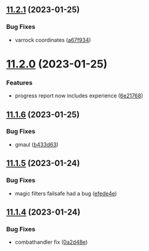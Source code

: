## [11.2.1](https://github.com/Torwent/WaspLib/compare/v11.2.0...v11.2.1) (2023-01-25)


### Bug Fixes

* varrock coordinates ([a67f934](https://github.com/Torwent/WaspLib/commit/a67f9347d69980004c1740e778c71bb67a3806f8))



# [11.2.0](https://github.com/Torwent/WaspLib/compare/v11.1.6...v11.2.0) (2023-01-25)


### Features

* progress report now includes experience ([6e21768](https://github.com/Torwent/WaspLib/commit/6e21768590214c07fa9ff1a6f155a23db8929ae2))



## [11.1.6](https://github.com/Torwent/WaspLib/compare/v11.1.5...v11.1.6) (2023-01-25)


### Bug Fixes

* gmaul ([b433d63](https://github.com/Torwent/WaspLib/commit/b433d63852fa8a55fb34e8db08fa6c8d59800e1b))



## [11.1.5](https://github.com/Torwent/WaspLib/compare/v11.1.4...v11.1.5) (2023-01-24)


### Bug Fixes

* magic filters failsafe had a bug ([efede4e](https://github.com/Torwent/WaspLib/commit/efede4e705f51bd7391dcbc9405a4695d20ed055))



## [11.1.4](https://github.com/Torwent/WaspLib/compare/v11.1.3...v11.1.4) (2023-01-24)


### Bug Fixes

* combathandler fix ([0a2d48e](https://github.com/Torwent/WaspLib/commit/0a2d48e36a4efdb1f430e562454862130e39996c))




